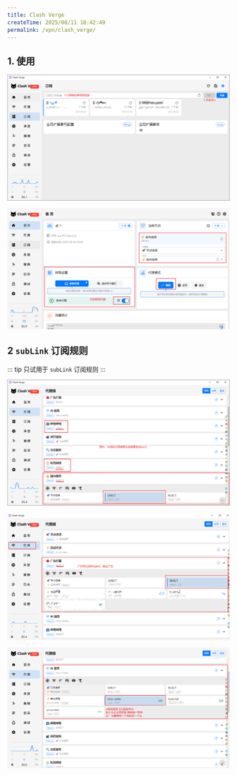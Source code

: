 ```yaml
---
title: Clash Verge
createTime: 2025/08/11 18:42:49
permalink: /vpn/clash_verge/
---
```


## 1. 使用

![](./img/2-1.png)

![](./img/2-2.png)

## 2 `subLink` 订阅规则 

::: tip 只试用于 `subLink` 订阅规则
:::

![](./img/2-3.png)

![](./img/2-4.png)

![](./img/2-5.png)


